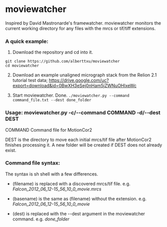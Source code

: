 # moviewatcher
Inspired by David Mastronarde's framewatcher. moviewatcher monitors the current working directory for any files with the mrcs or tif/tiff extensions.

### A quick example:

1. Download the repository and cd into it.
```
git clone https://github.com/alberttxu/moviewatcher
cd moviewatcher
```
2. Download an example unaligned micrograph stack from the Relion 2.1 tutorial test data; https://drive.google.com/uc?export=download&id=0BwXH3eSej0nHam5jZWNuOHlxeWc

3. Start moviewatcher. Done.
```./moviewatcher.py --command command_file.txt --dest done_folder```


### Usage: moviewatcher.py -c/--command COMMAND -d/--dest DEST

COMMAND  Command file for MotionCor2

DEST     is the directory to move each initial mrcs/tif file after MotionCor2 finishes processing it. A new folder will be created if DEST does not already exist.


### Command file syntax:

The syntax is sh shell with a few differences.

  - (filename)  is replaced with a discovered mrcs/tif file. e.g. *Falcon_2012_06_12-15_56_10_0_movie.mrcs*

  - (basename)  is the same as (filename) without the extension. e.g. *Falcon_2012_06_12-15_56_10_0_movie*

  - (dest)      is replaced with the --dest argument in the moviewatcher command. e.g. *done_folder*

